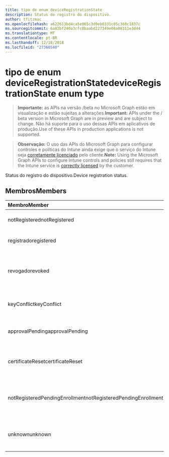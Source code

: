 ```yaml
---
title: tipo de enum deviceRegistrationState
description: Status do registro do dispositivo.
author: tfitzmac
ms.openlocfilehash: a622613bd4ca5e065c3d9eb0331c05c360c1837c
ms.sourcegitcommit: 6a82bf240a3cfc0baabd227349e08a08311e3d44
ms.translationtype: MT
ms.contentlocale: pt-BR
ms.lasthandoff: 12/18/2018
ms.locfileid: "27360540"
---
```

# <a name="deviceregistrationstate-enum-type"></a><span data-ttu-id="4389d-103">tipo de enum deviceRegistrationState</span><span class="sxs-lookup"><span data-stu-id="4389d-103">deviceRegistrationState enum type</span></span>

> <span data-ttu-id="4389d-104">**Importante:** as APIs na versão /beta no Microsoft Graph estão em visualização e estão sujeitas a alterações.</span><span class="sxs-lookup"><span data-stu-id="4389d-104">**Important:** APIs under the / beta version in Microsoft Graph are in preview and are subject to change.</span></span> <span data-ttu-id="4389d-105">Não há suporte para o uso dessas APIs em aplicativos de produção.</span><span class="sxs-lookup"><span data-stu-id="4389d-105">Use of these APIs in production applications is not supported.</span></span>

> <span data-ttu-id="4389d-106">**Observação:** O uso das APIs do Microsoft Graph para configurar controles e políticas do Intune ainda exige que o serviço do Intune seja [corretamente licenciado](https://go.microsoft.com/fwlink/?linkid=839381) pelo cliente.</span><span class="sxs-lookup"><span data-stu-id="4389d-106">**Note:** Using the Microsoft Graph APIs to configure Intune controls and policies still requires that the Intune service is [correctly licensed](https://go.microsoft.com/fwlink/?linkid=839381) by the customer.</span></span>

<span data-ttu-id="4389d-107">Status do registro do dispositivo.</span><span class="sxs-lookup"><span data-stu-id="4389d-107">Device registration status.</span></span>
## <a name="members"></a><span data-ttu-id="4389d-108">Membros</span><span class="sxs-lookup"><span data-stu-id="4389d-108">Members</span></span>
|<span data-ttu-id="4389d-109">Membro</span><span class="sxs-lookup"><span data-stu-id="4389d-109">Member</span></span>|<span data-ttu-id="4389d-110">Valor</span><span class="sxs-lookup"><span data-stu-id="4389d-110">Value</span></span>|<span data-ttu-id="4389d-111">Descrição</span><span class="sxs-lookup"><span data-stu-id="4389d-111">Description</span></span>|
|:---|:---|:---|
|<span data-ttu-id="4389d-112">notRegistered</span><span class="sxs-lookup"><span data-stu-id="4389d-112">notRegistered</span></span>|<span data-ttu-id="4389d-113">0</span><span class="sxs-lookup"><span data-stu-id="4389d-113">0</span></span>|<span data-ttu-id="4389d-114">O dispositivo não está registrado.</span><span class="sxs-lookup"><span data-stu-id="4389d-114">The device is not registered.</span></span>|
|<span data-ttu-id="4389d-115">registrado</span><span class="sxs-lookup"><span data-stu-id="4389d-115">registered</span></span>|<span data-ttu-id="4389d-116">2</span><span class="sxs-lookup"><span data-stu-id="4389d-116">2</span></span>|<span data-ttu-id="4389d-117">O dispositivo está registrado.</span><span class="sxs-lookup"><span data-stu-id="4389d-117">The device is registered.</span></span>|
|<span data-ttu-id="4389d-118">revogado</span><span class="sxs-lookup"><span data-stu-id="4389d-118">revoked</span></span>|<span data-ttu-id="4389d-119">3</span><span class="sxs-lookup"><span data-stu-id="4389d-119">3</span></span>|<span data-ttu-id="4389d-120">O dispositivo foi bloqueado, apagado ou desativado.</span><span class="sxs-lookup"><span data-stu-id="4389d-120">The device has been blocked, wiped or retired.</span></span>|
|<span data-ttu-id="4389d-121">keyConflict</span><span class="sxs-lookup"><span data-stu-id="4389d-121">keyConflict</span></span>|<span data-ttu-id="4389d-122">4</span><span class="sxs-lookup"><span data-stu-id="4389d-122">4</span></span>|<span data-ttu-id="4389d-123">O dispositivo tem um conflito de chave.</span><span class="sxs-lookup"><span data-stu-id="4389d-123">The device has a key conflict.</span></span>|
|<span data-ttu-id="4389d-124">approvalPending</span><span class="sxs-lookup"><span data-stu-id="4389d-124">approvalPending</span></span>|<span data-ttu-id="4389d-125">5</span><span class="sxs-lookup"><span data-stu-id="4389d-125">5</span></span>|<span data-ttu-id="4389d-126">O dispositivo está aguardando aprovação.</span><span class="sxs-lookup"><span data-stu-id="4389d-126">The device is pending approval.</span></span>|
|<span data-ttu-id="4389d-127">certificateReset</span><span class="sxs-lookup"><span data-stu-id="4389d-127">certificateReset</span></span>|<span data-ttu-id="4389d-128">6</span><span class="sxs-lookup"><span data-stu-id="4389d-128">6</span></span>|<span data-ttu-id="4389d-129">O certificado do dispositivo foi redefinido.</span><span class="sxs-lookup"><span data-stu-id="4389d-129">The device certificate has been reset.</span></span>|
|<span data-ttu-id="4389d-130">notRegisteredPendingEnrollment</span><span class="sxs-lookup"><span data-stu-id="4389d-130">notRegisteredPendingEnrollment</span></span>|<span data-ttu-id="4389d-131">7</span><span class="sxs-lookup"><span data-stu-id="4389d-131">7</span></span>|<span data-ttu-id="4389d-132">O dispositivo não está registrado e pendentes de inscrição.</span><span class="sxs-lookup"><span data-stu-id="4389d-132">The device is not registered and pending enrollment.</span></span>|
|<span data-ttu-id="4389d-133">unknown</span><span class="sxs-lookup"><span data-stu-id="4389d-133">unknown</span></span>|<span data-ttu-id="4389d-134">8</span><span class="sxs-lookup"><span data-stu-id="4389d-134">8</span></span>|<span data-ttu-id="4389d-135">O status do registro de dispositivo é desconhecido.</span><span class="sxs-lookup"><span data-stu-id="4389d-135">The device registration status is unknown.</span></span>|





